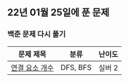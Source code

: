 ## 22년 01월 25일에 푼 문제

### 백준 문제 다시 풀기
|문제 제목|분류|난이도|
|:---:|:---:|:---:|
|[연결 요소 개수](https://www.acmicpc.net/problem/11724)|DFS, BFS|실버 2|
